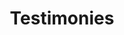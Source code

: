---
title: Testimonies
quotes: 
  - quote: "Jack's attention to detail and thorough communication always made us feel at ease. He has worked with us for about year developing our website and has been nothing short of patient and understanding. He comes HIGHLY recommended from National Roofing."
    by: Jennifer S.
    title: Marketing & Estimating Administrator @ National Roofing
    link: https://nationalroofing.com
    tags: ['WordPress']

  - quote: "Jack saved my Shopify site from a very stupid SEO issue that would have killed all of my rankings. Highly recommended, very trustworthy dev. Truly a master of some trades."
    by: Sean Markey
    title: Rank Theory
    link: https://ranktheory.com
    tags: ["Shopify"]

  - quote: "big shout to @JackHarner for the recent work on one of my sites. Am immediately hiring him again for more work. Really good dude and developer for Shopify, eCommerce, and other website solutions."
    by: Matt Lady
    title: Owner @ High Key Geek
    link: https://twitter.com/mattlady/status/1487254356353175552
    tags: ["Shopify"]

  - quote: "When I first contacted Jack Harner, I had a decent but very out of date website. I was delighted with Jack's timely responses, his willingness to bandy ideas and options and the elegant designs he then offered in response to our discussions.  I am very pleased with my website, thanks to Jack's hard work and professionalism."
    by: Claire Cundiff
    title: Encaustone Artist
    link: https://clairecundiff.com
    tags: ['WordPress']

  - quote: "Jack is a workhorse. He's talented, reliable, and his code is clean. It's a pleasure to work together, and I would recommend him to anyone."
    by: Mike Weaver
    title: Lead Developer @ Electric Eye
    link: https://mjweaver01.com
    tags: ["Shopify"]

  - quote: "@JackHarner is a godamn wizard"
    title: Owner @ Bottle Rocket
    by: Collin Duddy
    link: "https://twitter.com/LoboExplosivo/status/1291787282723282944"
    tags: ["Shopify"]

  - quote: "I’ve worked on various projects with Jack over the years and it’s always been a positive experience for me and my team. Happy to recommend him to others."
    by: Josey Orr
    title: Owner @ Easier Golfing
    link: https://easiergolfing.com/
    tags: ["Shopify"]

  - quote: "With a knack for effective problem-solving, Jack has soundly proven himself as a trusted, reliable web development partner."
    by: Andrew Rosensweig
    link: https://electriceye.io/
    title: Project Manager @ Electric Eye
    tags: ["Shopify"]

  - quote: "big ups to our web dev @JackHarner"
    title: World's Best Hot Sauce
    by: Bottle Rocket Hot Sauce
    link: https://twitter.com/BottleRocketHSC/status/1291809398956974081
    tags: ["Shopify"]

  - quote: "i don’t know what any of this means but hire this man to build your website, dammit"
    title: Internet Superstar
    by: Collin Duddy
    link: https://twitter.com/LoboExplosivo/status/1296262212152111110
    tags: ["Shopify"]

  - quote: "TYVM @JackHarner"
    title: Owner @ Bottle Rocket
    by: Jay Huffman
    link: https://twitter.com/MisterJHuffman/status/1298069726715883520
    tags: ["Shopify"]

  - quote: "Fast, reliable, accurate— Jack’s a magician!"
    title: CEO @ Branded78
    by: Brandon Arvay
    link: https://www.branded78.com/
    tags: ['WordPress']

---